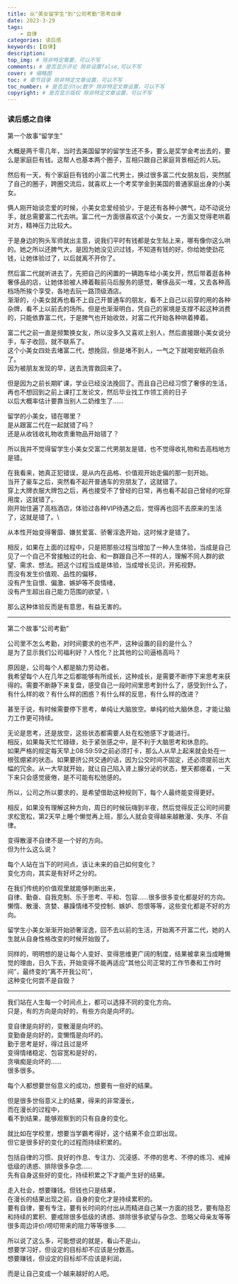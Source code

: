 ```yaml
---
title: 从"美女留学生"到"公司考勤"思考自律
date: 2023-3-29
tags: 
    - 自律
categories: 读后感
keywords: [自律]
description:
top_img: # 除非特定需要，可以不写
comments: # 是否显示评论 除非设置false,可以不写
cover: # 缩略图
toc: # 章节目录 除非特定文章设置，可以不写
toc_number: # 是否显示toc数字 除非特定文章设置，可以不写
copyright: # 是否显示版权 除非特定文章设置，可以不写
---
```



### 读后感之自律


第一个故事“留学生”

大概是两千零几年，当时去美国留学的留学生还不多，要么是奖学金考出去的，要么是家庭巨有钱。这帮人也基本两个圈子，互相只跟自己家庭背景相近的人玩。

然后有一天，有个家庭巨有钱的小富二代男士，换过很多富二代女朋友后，突然腻了自己的圈子，跨圈交流后，就喜欢上一个考奖学金到美国的普通家庭出身的小美女。

俩人刚开始谈恋爱的时候，小美女恋爱经验少，于是还有各种小脾气，动不动说分手，就总需要富二代去哄。富二代一方面很喜欢这个小美女，一方面又觉得老哄着对方，精神压力比较大。

于是身边的狗头军师就出主意，说我们平时有钱都是女生贴上来，哪有像你这么哄的。她之所以还脾气大，是因为她没见识过钱，不知道有钱的好。你给她使劲花钱，让她体验过了，以后就离不开你了。

然后富二代就听进去了，先把自己的闲置的一辆跑车给小美女开，然后带着逛各种奢侈品的店，让她体验被人捧着鞍前马后服务的感觉，奢侈品买一堆，又去各种高档场所挨个享受，各地去玩一路顶级酒店。\
渐渐的，小美女就再也看不上自己开普通车的朋友，看不上自己以前穿的用的各种杂牌，看不上以前去的场所。但是也渐渐明白，凭自己的家境是支撑不起这种消费的，只能依靠富二代，于是脾气也开始收敛，对富二代开始各种哄着捧着。

富二代之前一直是频繁换女友，所以没多久又喜欢上别人，然后直接跟小美女说分手，车子收回，就不联系了。\
这个小美女四处去堵富二代，想挽回，但是堵不到人，一气之下就喝安眠药自杀了。\
因为被朋友发现的早，送去洗胃救回来了。

但是因为之前长期旷课，学业已经没法挽回了。而且自己已经习惯了奢侈的生活，再也不想回到之前上课打工发论文，然后毕业找工作领工资的日子 \
以后大概率估计要靠当别人二奶维生了……

留学的小美女，错在哪里？\
是从跟富二代在一起就错了吗？\
还是从收钱收礼物收贵重物品开始错了？

所以我并不觉得留学生小美女交富二代男朋友是错，也不觉得收礼物和去高档地方是错。

在我看来，她真正犯错误，是从内在品格、价值观开始走偏的那一刻开始。\
当开了豪车之后，突然看不起开普通车的穷朋友了，这就错了。\
穿上大牌衣服大牌包之后，再也接受不了曾经的日常，再也看不起自己曾经的吃穿用度，这就错了。\
刚开始住遍了高档酒店，体验过各种VIP待遇之后，觉得再也回不去原来的生活了，这就是错了。\

从本性开始变得奢靡、嫌贫爱富、骄奢淫逸开始，这时候才是错了。

相反，如果在上面的过程中，只是把那些过程当增加了一种人生体验，当成是自己见了一个自己不曾接触过的社会、和一群跟自己不一样的人，理解不同人群的欲望、需求、想法。把这个过程当成是体验，当成增长见识，开拓视野。\
而没有发生价值观、品性的偏移，\
没有产生自恨、偏激、嫉妒等不良情绪，\
没有产生超出自己能力范围的欲望，\

那么这种体验反而是有意思，有益无害的。

---

第二个故事“公司考勤”

公司里不怎么考勤，对时间要求的也不严，这种设置的目的是什么？\
是为了显示我们公司福利好？人性化？比其他的公司逼格高吗？

原因是，公司每个人都是脑力劳动者。\
我希望每个人在几年之后都能够有所成长，这种成长，是需要不断停下来思考来获得的。需要不断静下来复盘，感受自己一段时间里思考到什么了，感受到什么了，有什么样的收？有什么样的困惑？有什么样的反思，有什么样的改进？

甚至于说，有时候需要停下思考，单纯让大脑放空。单纯的给大脑休息，才能让脑力工作更可持续。

无论是思考，还是放空，这些状态都需要人处在松弛感下才能进行。\
相反，如果每天忙忙碌碌，处于紧张感之中，是不利于大脑思考和休息的。\
如果严格的规定每天早上08:59:59之前必须打卡，那么人从早上起来就会处在一根弦绷紧的状态。如果要挤公共交通的话，因为公交时间不固定，还必须提前出大幅的冗余。从一大早就开始，就让自己陷入肾上腺分泌的状态，整天都绷着，一天下来只会感觉疲倦，是不可能有松弛感的。

所以，公司之所以要求的，是希望借助这种规则下，每个人最终能变得更好。

相反，如果没有理解这种方向，周日的时候玩嗨到半夜，然后觉得反正公司时间要求松宽松，第2天早上睡个懒觉再上班，那么人就会变得越来越散漫、失序、不自律。

变得散漫不自律不是一个好的方向。\
但为什么这么说？

每个人站在当下的时间点，该让未来的自己如何变化？\
变化方向，其实是有好坏之分的。

在我们传统的价值观里就能够判断出来，\
自律、勤奋、自我克制、乐于思考、平和、包容……很多很多变化都是好的方向。\
懒惰、散漫、贪婪、暴躁情绪不受控制、嫉妒、怨恨等等，这些变化都是不好的方向。

留学生小美女渐渐开始骄奢淫逸，回不去以前的生活，开始离不开富二代，她的人生就从自身性格改变的时候开始毁了。

同样的，明明想的是让每个人变好、变得思维更广阔的制度，结果被拿来当成睡懒觉的理由，日久下去，开始变得不能再适应“其他公司正常的工作节奏和工作时间”，最终变的“离不开我公司”，\
这种变化何尝不是自毁？

---

我们站在人生每一个时间点上，都可以选择不同的变化方向。\
只是，有的方向是向好的，有些方向是向坏的。

变自律是向好的，变散漫是向坏的。\
变勤奋是向好的，变懒惰是向坏的。\
勤于思考是好，得过且过是坏\
变得情绪稳定、包容宽和是好的，\
贪嗔痴是向坏的……\
很多很多。

每个人都想要世俗意义的成功，想要有一些好的结果。

但是很多世俗意义上的结果，得来的非常漫长，\
而在漫长的过程中，\
看不到结果，能够观察到的只有自身的变化。

就比如在学校里，想要当学霸考得好，这个结果不会立即出现。\
但它是很多好的变化的过程而持续积累的。

包括自律的习惯、良好的作息、专注力、沉浸感、不停的思考、不停的练习、戒掉低级的诱惑、排除很多杂念……\
先有自身这些好的变化，持续积累之下才能产生好的结果。

走入社会，想要赚钱。但钱也只是结果，\
在漫长的结果出现之前，自身的变化才是持续累积的。\
要有自律，要有专注，要有长时间的付出从而精进自己某一方面的技艺，要有隐忍和持续的累积、要戒除很多低级的诱惑、排除很多欲望与杂念、忽略父母亲友等等很多周边评价/唠叨带来的阻力等等很多……

所以说了这么多，可能想说的就是，看山不是山，\
想要学习好，但设定的目标却不应该是分数高。\
想要赚钱，但设定的目标却不应该是利润，

而是让自己变成一个越来越好的人吧。

